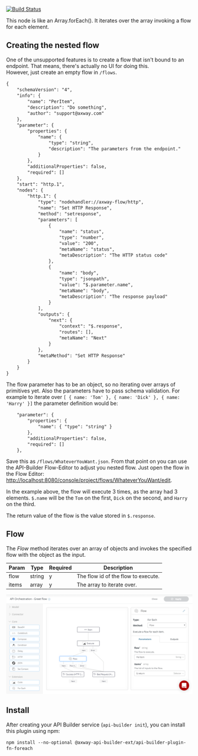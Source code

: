 [![Build Status](https://github.com/Axway-API-Builder-Ext/api-builder-extras/workflows/Foreach%20Flow-Node%20Tests/badge.svg)](https://github.com/Axway-API-Builder-Ext/api-builder-extras/actions?query=XML+Flow)

This node is like an Array.forEach(). It iterates over the array invoking a flow for each element.

## Creating the nested flow
One of the unsupported features is to create a flow that isn't bound to an endpoint.
That means, there's actually no UI for doing this.  
However, just create an empty flow in `/flows`.

```
{
	"schemaVersion": "4",
	"info": {
		"name": "PerItem",
		"description": "Do something",
		"author": "support@axway.com"
	},
	"parameter": {
		"properties": {
			"name": {
				"type": "string",
				"description": "The parameters from the endpoint."
			}
		},
		"additionalProperties": false,
		"required": []
	},
	"start": "http.1",
	"nodes": {
		"http.1": {
			"type": "nodehandler://axway-flow/http",
			"name": "Set HTTP Response",
			"method": "setresponse",
			"parameters": [
				{
					"name": "status",
					"type": "number",
					"value": "200",
					"metaName": "status",
					"metaDescription": "The HTTP status code"
				},
				{
					"name": "body",
					"type": "jsonpath",
					"value": "$.parameter.name",
					"metaName": "body",
					"metaDescription": "The response payload"
				}
			],
			"outputs": {
				"next": {
					"context": "$.response",
					"routes": [],
					"metaName": "Next"
				}
			},
			"metaMethod": "Set HTTP Response"
		}
	}
}
```

The flow parameter has to be an object, so no iterating over arrays of primitives yet. Also the parameters have to pass schema validation. For example to iterate over `[ { name: 'Tom' }, { name: 'Dick' }, { name: 'Harry' }]` the parameter definition would be:

```
	"parameter": {
		"properties": {
		    "name": { "type": "string" }
		},
		"additionalProperties": false,
		"required": []
	},
```

Save this as `/flows/WhateverYouWant.json`. From that point on you can use the API-Builder Flow-Editor to adjust you nested flow. Just open the flow in the Flow Editor: [http://localhost:8080/console/project/flows/WhateverYouWant/edit](http://localhost:8080/console/project/flows/WhateverYouWant/edit).

In the example above, the flow will execute 3 times, as the array had 3 elements. `$.name` will be the `Tom` on the first, `Dick` on the second, and `Harry` on the third.

The return value of the flow is the value stored in `$.response`.


## Flow

The _Flow_ method iterates over an array of objects and invokes the specified flow with the object as the input.

| Param | Type | Required | Description |
| --- | --- | --- | --- |
| flow | string | y | The flow id of the flow to execute. |
| items | array | y | The array to iterate over. |

![For each flow][flow-editor]

## Install

After creating your API Builder service (`api-builder init`), you can install this plugin using npm:

```
npm install --no-optional @axway-api-builder-ext/api-builder-plugin-fn-foreach
```

[flow-editor]: https://github.com/Axway-API-Builder-Ext/api-builder-extras/blob/master/plugin-fn-foreach/imgs/foreachFlow.png
